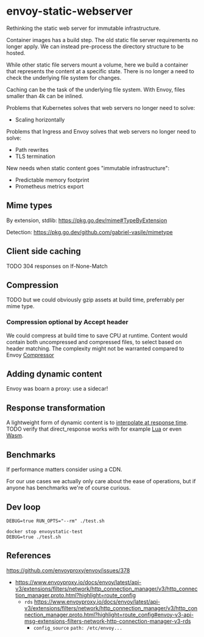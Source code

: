# envoy-static-webserver

Rethinking the static web server for immutable infrastructure.

Container images  has a build step. The old static file server requirements no longer apply.
We can instead pre-process the directory structure to be hosted.

While other static file servers mount a volume,
here we build a container that represents the content at a specific state.
There is no longer a need to check the underlying file system for changes.

Caching can be the task of the underlying file system.
With Envoy, files smaller than 4k can be inlined.

Problems that Kubernetes solves that web servers no longer need to solve:
- Scaling horizontally

Problems that Ingress and Envoy solves that web servers no longer need to solve:
- Path rewrites
- TLS termination

New needs when static content goes "immutable infrastructure":
- Predictable memory footprint
- Prometheus metrics export

## Mime types

By extension, stdlib: https://pkg.go.dev/mime#TypeByExtension

Detection:
https://pkg.go.dev/github.com/gabriel-vasile/mimetype

## Client side caching

TODO 304 responses on If-None-Match

## Compression

TODO but we could obviously gzip assets at build time, preferrably per mime type.

### Compression optional by Accept header

We could compress at build time to save CPU at runtime.
Content would contain both uncompressed and compressed files, to select based on header matching. The complexity might not be warranted compared to Envoy [Compressor](https://www.envoyproxy.io/docs/envoy/v1.21.1/api-v3/extensions/filters/http/compressor/v3/compressor.proto.html?highlight=http%20filters)

## Adding dynamic content

Envoy was boarn a proxy: use a sidecar!

## Response transformation

A lightweight form of dynamic content is to [interpolate at response time](https://github.com/kris-nova/bjorno). TODO verify that direct_response works with for example [Lua](https://www.envoyproxy.io/docs/envoy/v1.21.1/api-v3/extensions/filters/http/lua/v3/lua.proto.html?highlight=lua) or even [Wasm](https://www.envoyproxy.io/docs/envoy/v1.21.1/configuration/listeners/network_filters/wasm_filter.html?highlight=wasm).

## Benchmarks

If performance matters consider using a CDN.

For our use cases we actually only care about the ease of operations,
but if anyone has benchmarks we're of course curious.

## Dev loop

```
DEBUG=true RUN_OPTS="--rm" ./test.sh

docker stop envoystatic-test
DEBUG=true ./test.sh
```

## References

https://github.com/envoyproxy/envoy/issues/378

- https://www.envoyproxy.io/docs/envoy/latest/api-v3/extensions/filters/network/http_connection_manager/v3/http_connection_manager.proto.html?highlight=route_config
  - `rds` https://www.envoyproxy.io/docs/envoy/latest/api-v3/extensions/filters/network/http_connection_manager/v3/http_connection_manager.proto.html?highlight=route_config#envoy-v3-api-msg-extensions-filters-network-http-connection-manager-v3-rds
    - `config_source` `path: /etc/envoy...`
